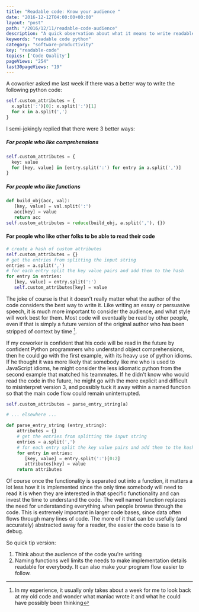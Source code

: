 ```yaml
---
title: "Readable code: Know your audience "
date: "2016-12-12T04:00:00+00:00"
layout: "post"
path: "/2016/12/11/readable-code-audience"
description: "A quick observation about what it means to write readable code"
keywords: "readable code python"
category: "software-productivity"
key: "readable-code"
topics: ['Code Quality']
pageViews: "254"
last30pageViews: "19"
---
```


A coworker asked me last week if there was a better way to write the following python code:

```python
self.custom_attributes = {
  x.split(':')[0]: x.split(':')[1]
  for x in a.split(',')
}
```

I semi-jokingly replied that there were 3 better ways:

##### For people who like comprehensions

```python
self.custom_attributes = {
  key: value
  for [key, value] in [entry.split(':') for entry in a.split(',')]
}
```

##### For people who like functions

```python
def build_obj(acc, val):
   [key, value] = val.split(':')
   acc[key] = value
   return acc
self.custom_attributes = reduce(build_obj, a.split(','), {})
```

#### For people who like other folks to be able to read their code

``` python
# create a hash of custom attributes
self.custom_attributes = {}
# get the entries from splitting the input string
entries = a.split(',')
# for each entry split the key value pairs and add them to the hash
for entry in entries:
   [key, value] = entry.split(':')
   self.custom_attributes[key] = value
```


The joke of course is that it doesn't really matter what the author of the code considers the best way to write it.  Like writing an essay or persuasive speech, it is much more important to consider the audience, and what style will work best for them.  Most code will eventually be read by other people, even if that is simply a future version of the original author who has been stripped of context by time [^1].

If my coworker is confident that his code will be read in the future by confident Python programmers who understand object comprehensions, then he could go with the first example, with its heavy use of python idioms.  If he thought it was more likely that somebody like me who is used to JavaScript idioms, he might consider the less idiomatic python from the second example that matched his teammates.  If he didn't know who would read the code in the future, he might go with the more explicit and difficult to misinterpret version 3, and possibly tuck it away within a named function so that the main code flow could remain uninterrupted.

```python
self.custom_attributes = parse_entry_string(a)

# ... elsewhere ...

def parse_entry_string (entry_string):
    attributes = {}
    # get the entries from splitting the input string
    entries = a.split(',')
    # for each entry split the key value pairs and add them to the hash
    for entry in entries:
       [key, value] = entry.split(':')[0:2]
       attributes[key] = value
    return attributes
```

Of course once the functionality is separated out into a function, it matters a lot less how it is implemented since the only time somebody will need to read it is when they are interested in that specific functionality and can invest the time to understand the code.  The well named function replaces the need for understanding everything when people browse through the code.  This is extremely important in larger code bases, since data often flows through many lines of code.  The more of it that can be usefully (and accurately) abstracted away for a reader, the easier the code base is to debug.

So quick tip version:

1. Think about the audience of the code you're writing
2. Naming functions well limits the needs to make implementation details readable for everybody. It can also make your program flow easier to follow.


[^1]: In my experience, it usually only takes about a week for me to look back at my old code and wonder what maniac wrote it and what he could have possibly been thinking
